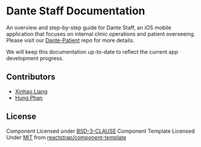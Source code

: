 # Dante Staff Documentation

An overview and step-by-step guide for Dante Staff, an iOS mobile application that focuses on internal clinic operations and patient overseeing. Please visit our [Dante-Patient](https://github.com/team-dante/Dante-Staff-Swift) repo for more details.

We will keep this documentation up-to-date to reflect the current app development progress.

## Contributors

- [Xinhao Liang](https://github.com/xinhao128)
- [Hung Phan](https://github.com/hp0101)

## License

Component Licensed under [BSD-3-CLAUSE](LICENSE)
Component Template Licensed Under [MIT](LICENSE-component-template) from [reactstrap/component-template](https://github.com/reactstrap/component-template)